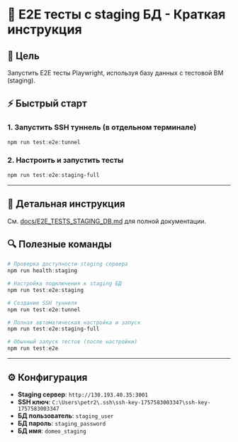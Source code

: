# 🧪 E2E тесты с staging БД - Краткая инструкция

## 🎯 Цель

Запустить E2E тесты Playwright, используя базу данных с тестовой ВМ (staging).

## ⚡ Быстрый старт

### 1. Запустить SSH туннель (в отдельном терминале)

```powershell
npm run test:e2e:tunnel
```

### 2. Настроить и запустить тесты

```powershell
npm run test:e2e:staging-full
```

---

## 📝 Детальная инструкция

См. [docs/E2E_TESTS_STAGING_DB.md](docs/E2E_TESTS_STAGING_DB.md) для полной документации.

## 🔍 Полезные команды

```powershell
# Проверка доступности staging сервера
npm run health:staging

# Настройка подключения к staging БД
npm run test:e2e:staging

# Создание SSH туннеля
npm run test:e2e:tunnel

# Полная автоматическая настройка и запуск
npm run test:e2e:staging-full

# Обычный запуск тестов (после настройки)
npm run test:e2e
```

---

## ⚙️ Конфигурация

- **Staging сервер**: `http://130.193.40.35:3001`
- **SSH ключ**: `C:\Users\petr2\.ssh\ssh-key-1757583003347\ssh-key-1757583003347`
- **БД пользователь**: `staging_user`
- **БД пароль**: `staging_password`
- **БД имя**: `domeo_staging`

